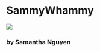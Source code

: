# SammyWhammy
<ntml>
<head><title>Sam: About me</title></head>
<body>
  <img src="https://drive.google.com/file/d/1M-M2ndK0rQpB6ezna7UrktqKqat5xAA6/view"/>
  <h3>by Samantha Nguyen</h3>
  
</body>
</html>
